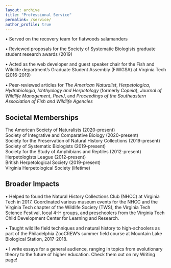 ```yaml
---
layout: archive
title: "Professional Service"
permalink: /service/
author_profile: true
---
```


•	Served on the recovery team for flatwoods salamanders

•	Reviewed proposals for the Society of Systematic Biologists graduate student research awards (2019)

•	Acted as the web developer and guest speaker chair for the Fish and Wildlife department’s Graduate Student Assembly (FIWGSA) at Virginia Tech (2016-2019) 

•	Peer-reviewed articles for _The American Naturalist_, _Herpetologica_, _Hydrobiologia_, _Ichthyology and Herpetology_ (formerly _Copeia_), _Journal of Wildlife Management_, _PeerJ_, and _Proceedings of the Southeastern Association of Fish and Wildlife Agencies_

## Societal Memberships
The American Society of Naturalists (2020-present)\
Society of Integrative and Comparative Biology (2020-present)\
Society for the Preservation of Natural History Collections (2019-present)\
Society of Systematic Biologists (2019-present)\
Society for the Study of Amphibians and Reptiles (2012-present)\
Herpetologists League (2012-present)\
British Herpetological Society (2019-present)\
Virginia Herpetological Society (lifetime)

## Broader Impacts

•	Helped to found the Natural History Collections Club (NHCC) at Virginia Tech in 2017. Coordinated various museum events for the NHCC and the Virginia Tech chapter of the Wildlife Society (TWS), the Virginia Tech Science Festival, local 4-H groups, and preschoolers from the Virginia Tech Child Development Center for Learning and Research. 

•	Taught wildlife field techniques and natural history to high-schoolers as part of the Philadelphia ZooCREW’s summer field course at Mountain Lake Biological Station, 2017-2018.

•	I write essays for a general audience, ranging in topics from evolutionary theory to the future of higher education. Check them out on my Writing page!
